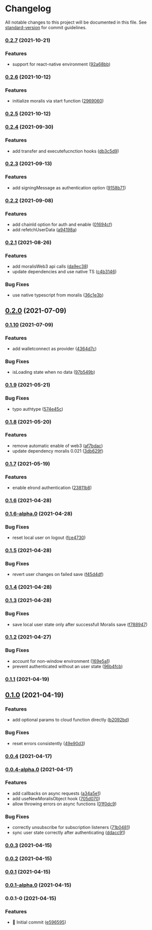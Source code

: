 # Changelog

All notable changes to this project will be documented in this file. See [standard-version](https://github.com/conventional-changelog/standard-version) for commit guidelines.

### [0.2.7](https://github.com/MoralisWeb3/react-moralis/compare/v0.2.6...v0.2.7) (2021-10-21)


### Features

* support for react-native environment ([92a68bb](https://github.com/MoralisWeb3/react-moralis/commits/92a68bbeb476703c3af90cc7cf86220f07cc4229))

### [0.2.6](https://github.com/MoralisWeb3/react-moralis/compare/v0.2.5...v0.2.6) (2021-10-12)


### Features

* initialize moralis via start function ([2969060](https://github.com/MoralisWeb3/react-moralis/commits/296906032c11f32a25e2ad8ae1fdd222f9358bfe))

### [0.2.5](https://github.com/MoralisWeb3/react-moralis/compare/v0.2.4...v0.2.5) (2021-10-12)

### [0.2.4](https://github.com/MoralisWeb3/react-moralis/compare/v0.2.3...v0.2.4) (2021-09-30)


### Features

* add transfer and executefucnction hooks ([db3c5d9](https://github.com/MoralisWeb3/react-moralis/commits/db3c5d9a7545cd46e2607e07d76fc4c4e1770e89))

### [0.2.3](https://github.com/MoralisWeb3/react-moralis/compare/v0.2.2...v0.2.3) (2021-09-13)


### Features

* add signingMessage as authentication option ([9158b71](https://github.com/MoralisWeb3/react-moralis/commits/9158b71ee3546ba05900643d9e64b5a57c6824a7))

### [0.2.2](https://github.com/MoralisWeb3/react-moralis/compare/v0.2.1...v0.2.2) (2021-09-08)


### Features

* add chainId option for auth and enable ([01694cf](https://github.com/MoralisWeb3/react-moralis/commits/01694cfed0454b5d1449326a1270a609faab7aab))
* add refetchUserData ([a94198a](https://github.com/MoralisWeb3/react-moralis/commits/a94198a65c5f611f219b8bc0a53c7e03c94c51d7))

### [0.2.1](https://github.com/MoralisWeb3/react-moralis/compare/v0.2.0...v0.2.1) (2021-08-26)


### Features

* add moralisWeb3 api calls ([da9ec38](https://github.com/MoralisWeb3/react-moralis/commits/da9ec389f27c1e9fcb86493e847c32c5c5ae7bf4))
* update dependencies and use native TS ([c4b3146](https://github.com/MoralisWeb3/react-moralis/commits/c4b3146672cca45ea6e3e4aa970957e17d36114b))


### Bug Fixes

* use native typescript from moralis ([36c1e3b](https://github.com/MoralisWeb3/react-moralis/commits/36c1e3b671442144a79855370b2d2e9bfc302967))

## [0.2.0](https://github.com/MoralisWeb3/react-moralis/compare/v0.1.10...v0.2.0) (2021-07-09)

### [0.1.10](https://github.com/MoralisWeb3/react-moralis/compare/v0.1.9...v0.1.10) (2021-07-09)


### Features

* add walletconnect as provider ([4364d7c](https://github.com/MoralisWeb3/react-moralis/commits/4364d7c9ce6b5b4d1a466cfbc0469e817f2fc447))


### Bug Fixes

* isLoading state when no data ([97b549b](https://github.com/MoralisWeb3/react-moralis/commits/97b549b01538adf89383973e81c99c6df6744eba))

### [0.1.9](https://github.com/MoralisWeb3/react-moralis/compare/v0.1.8...v0.1.9) (2021-05-21)


### Bug Fixes

* typo authtype ([574e45c](https://github.com/MoralisWeb3/react-moralis/commits/574e45c3fcc69cbf848d6d3385899a34df7b68c3))

### [0.1.8](https://github.com/MoralisWeb3/react-moralis/compare/v0.1.7...v0.1.8) (2021-05-20)


### Features

* remove automatic enable of web3 ([af7bdac](https://github.com/MoralisWeb3/react-moralis/commits/af7bdac094dc9bb0adf6f6c5abe1f7b9f595897e))
* update dependency moralis 0.021 ([3db629f](https://github.com/MoralisWeb3/react-moralis/commits/3db629fc29f6b2a37ba5b9ef9cf283487e3ca70f))

### [0.1.7](https://github.com/MoralisWeb3/react-moralis/compare/v0.1.6...v0.1.7) (2021-05-19)


### Features

* enable elrond authentication ([23811b8](https://github.com/MoralisWeb3/react-moralis/commits/23811b8465a66ecb04f8b0ac5754aec5292e34a8))

### [0.1.6](https://github.com/MoralisWeb3/react-moralis/compare/v0.1.6-alpha.0...v0.1.6) (2021-04-28)

### [0.1.6-alpha.0](https://github.com/MoralisWeb3/react-moralis/compare/v0.1.5...v0.1.6-alpha.0) (2021-04-28)


### Bug Fixes

* reset local user on logout ([fce4730](https://github.com/MoralisWeb3/react-moralis/commits/fce4730f0a3d2655470ebc3e6789901c03ba0945))

### [0.1.5](https://github.com/MoralisWeb3/react-moralis/compare/v0.1.4...v0.1.5) (2021-04-28)


### Bug Fixes

* revert user changes on failed save ([f45d4df](https://github.com/MoralisWeb3/react-moralis/commits/f45d4dfe23b51fc064701bb3bd44f95c2276c5d5))

### [0.1.4](https://github.com/MoralisWeb3/react-moralis/compare/v0.1.3...v0.1.4) (2021-04-28)

### [0.1.3](https://github.com/MoralisWeb3/react-moralis/compare/v0.1.2...v0.1.3) (2021-04-28)


### Bug Fixes

* save local user state only after successfull Moralis save ([f788947](https://github.com/MoralisWeb3/react-moralis/commits/f7889473880c38a880f1834173a322db4387f064))

### [0.1.2](https://github.com/MoralisWeb3/react-moralis/compare/v0.1.1...v0.1.2) (2021-04-27)


### Bug Fixes

* account for non-window environment ([169e5a1](https://github.com/MoralisWeb3/react-moralis/commits/169e5a178d2e3bc36119600fe0f3e44f70b39039))
* prevent authenticated without an user state ([96b4fcb](https://github.com/MoralisWeb3/react-moralis/commits/96b4fcb6a0f96a75c85d1535b09a1096984e800c))

### [0.1.1](https://github.com/MoralisWeb3/react-moralis/compare/v0.1.0...v0.1.1) (2021-04-19)

## [0.1.0](https://github.com/MoralisWeb3/react-moralis/compare/v0.0.4...v0.1.0) (2021-04-19)


### Features

* add optional params to cloud function directly ([b2092bd](https://github.com/MoralisWeb3/react-moralis/commits/b2092bdcf3e3673cd3ebcef3d8e7ddf68ff0e715))


### Bug Fixes

* reset errors consistently ([49e90d3](https://github.com/MoralisWeb3/react-moralis/commits/49e90d3806d96d64eb34702ec1e02e7122e8bc92))

### [0.0.4](https://github.com/MoralisWeb3/react-moralis/compare/v0.0.4-alpha.0...v0.0.4) (2021-04-17)

### [0.0.4-alpha.0](https://github.com/MoralisWeb3/react-moralis/compare/v0.0.3...v0.0.4-alpha.0) (2021-04-17)


### Features

* add callbacks on async requests ([a34a5e1](https://github.com/MoralisWeb3/react-moralis/commits/a34a5e1bda56df5bcbe34bc3e277a70e595f9bfe))
* add useNewMoralisObject hook ([705d070](https://github.com/MoralisWeb3/react-moralis/commits/705d0700e1a609a2c3df43d40b875493826b9f3a))
* allow throwing errors on async functions ([01f0dc9](https://github.com/MoralisWeb3/react-moralis/commits/01f0dc99acddb99df127505d8b58f6114bee5dbd))


### Bug Fixes

* correctly unsubscribe for subscription listeners ([71b0481](https://github.com/MoralisWeb3/react-moralis/commits/71b0481edd5449874ccaf5ed89cf95e02f45ad38))
* sync user state correctly after authenticating ([ddacc91](https://github.com/MoralisWeb3/react-moralis/commits/ddacc91bb610cf80d830357b819a3213baddfb18))

### [0.0.3](https://github.com/MoralisWeb3/react-moralis/compare/v0.0.2...v0.0.3) (2021-04-15)

### [0.0.2](https://github.com/MoralisWeb3/react-moralis/compare/v0.0.1...v0.0.2) (2021-04-15)

### [0.0.1](https://github.com/MoralisWeb3/react-moralis/compare/v0.0.1-alpha.0...v0.0.1) (2021-04-15)

### [0.0.1-alpha.0](https://github.com/MoralisWeb3/react-moralis/compare/v0.0.1-0...v0.0.1-alpha.0) (2021-04-15)

### 0.0.1-0 (2021-04-15)


### Features

* :tada: Initial commit ([e596595](https://github.com/MoralisWeb3/react-moralis/commits/e596595b0c96f6e624e0c69303b99e26c6d74e9e))
